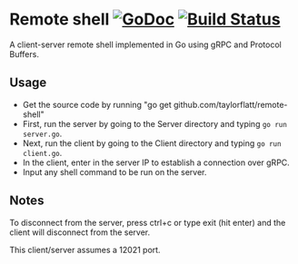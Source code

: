 # Remote shell [![GoDoc](http://img.shields.io/badge/go-documentation-blue.svg?style=flat-square)](https://godoc.org/github.com/taylorflatt/remote-shell) [![Build Status](https://travis-ci.org/taylorflatt/remote-shell.svg?branch=master)](https://travis-ci.org/taylorflatt/remote-shell)
A client-server remote shell implemented in Go using gRPC and Protocol Buffers.

## Usage
* Get the source code by running "go get github.com/taylorflatt/remote-shell"
* First, run the server by going to the Server directory and typing `go run server.go`.
* Next, run the client by going to the Client directory and typing `go run client.go`. 
* In the client, enter in the server IP to establish a connection over gRPC.
* Input any shell command to be run on the server.

## Notes
To disconnect from the server, press ctrl+c or type exit (hit enter) and the client will disconnect from the server.

This client/server assumes a 12021 port.
